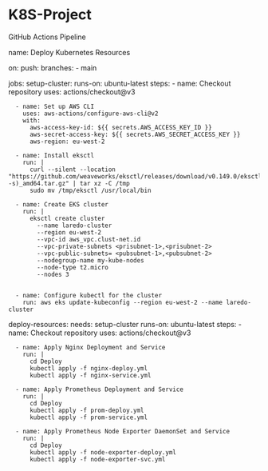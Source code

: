 # K8S-Project
GitHub Actions Pipeline

name: Deploy Kubernetes Resources

on:
  push:
    branches:
      - main

jobs:
  setup-cluster:
    runs-on: ubuntu-latest
    steps:
      - name: Checkout repository
        uses: actions/checkout@v3

      - name: Set up AWS CLI
        uses: aws-actions/configure-aws-cli@v2
        with:
          aws-access-key-id: ${{ secrets.AWS_ACCESS_KEY_ID }}
          aws-secret-access-key: ${{ secrets.AWS_SECRET_ACCESS_KEY }}
          aws-region: eu-west-2

      - name: Install eksctl
        run: |
          curl --silent --location "https://github.com/weaveworks/eksctl/releases/download/v0.149.0/eksctl_$(uname -s)_amd64.tar.gz" | tar xz -C /tmp
          sudo mv /tmp/eksctl /usr/local/bin

      - name: Create EKS cluster
        run: |
          eksctl create cluster 
            --name laredo-cluster 
            --region eu-west-2
            --vpc-id aws_vpc.clust-net.id
            --vpc-private-subnets <prisubnet-1>,<prisubnet-2> 
            --vpc-public-subnets= <pubsubnet-1>,<pubsubnet-2>  
            --nodegroup-name my-kube-nodes
            --node-type t2.micro
            --nodes 3

                             
      - name: Configure kubectl for the cluster
        run: aws eks update-kubeconfig --region eu-west-2 --name laredo-cluster

  deploy-resources:
    needs: setup-cluster
    runs-on: ubuntu-latest
    steps:
      - name: Checkout repository
        uses: actions/checkout@v3

      - name: Apply Nginx Deployment and Service
        run: |
          cd Deploy
          kubectl apply -f nginx-deploy.yml
          kubectl apply -f nginx-service.yml

      - name: Apply Prometheus Deployment and Service
        run: |
          cd Deploy
          kubectl apply -f prom-deploy.yml
          kubectl apply -f prom-service.yml

      - name: Apply Prometheus Node Exporter DaemonSet and Service
        run: |
          cd Deploy
          kubectl apply -f node-exporter-deploy.yml
          kubectl apply -f node-exporter-svc.yml
